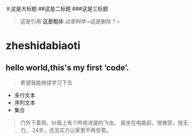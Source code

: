 ＃这是大标题
##这是二标题
###这是三标题
>这是引用
**这是粗体**
*这是斜体*
~这是删除？~
# zheshidabiaoti
## hello world,this's my first ‘code’.
>希望我能继续学习下去
- 多行文本
- 序列文本
- 集合
>门外下着雨，纱窗上有个昨夜进屋的飞虫。
>我坐在电脑前，很难受，很无力。
> 24岁，还没实力让家里不再受累。
